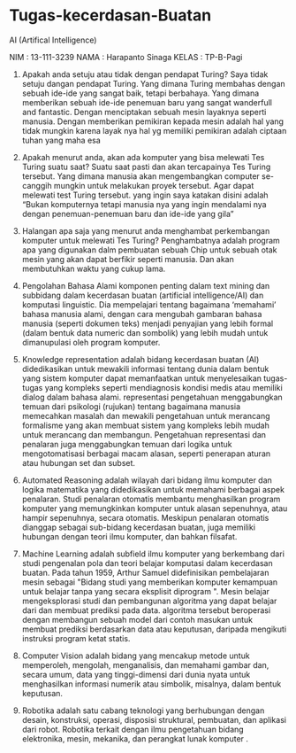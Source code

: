 # Tugas-kecerdasan-Buatan
AI (Artifical Intelligence)

NIM     : 13-111-3239
NAMA    : Harapanto Sinaga
KELAS   : TP-B-Pagi

1. Apakah anda setuju atau tidak dengan pendapat Turing?
Saya tidak setuju dangan pendapat Turing. Yang dimana Turing membahas dengan sebuah ide-ide yang sangat baik, tetapi berbahaya. 
Yang dimana memberikan sebuah ide-ide penemuan baru yang sangat wanderfull and fantastic. 
Dengan menciptakan sebuah mesin layaknya seperti manusia. Dengan memberikan pemikiran kepada mesin adalah hal yang tidak mungkin 
karena layak nya hal yg memiliki pemikiran adalah ciptaan tuhan yang maha esa

2. Apakah menurut anda, akan ada komputer yang bisa melewati Tes Turing suatu saat?
Suatu saat pasti dan akan tercapainya Tes Turing tersebut. Yang dimana manusia akan mengembangkan computer se-canggih mungkin untuk
melakukan proyek tersebut. Agar dapat melewati test Turing tersebut.
yang ingin saya katakan disini adalah “Bukan komputernya tetapi manusia nya yang ingin mendalami nya dengan penemuan-penemuan baru dan ide-ide yang gila”

3. Halangan apa saja yang menurut anda menghambat perkembangan komputer untuk melewati Tes Turing?
Penghambatnya adalah program apa yang digunakan dalm pembuatan sebuah Chip untuk sebuah otak mesin yang akan dapat berfikir seperti manusia. Dan akan membutuhkan waktu yang cukup lama.

4. Pengolahan Bahasa Alami 
komponen penting dalam text mining dan subbidang dalam kecerdasan buatan (artificial intelligence/AI) dan komputasi linguistic. 
Dia mempelajari tentang bagaimana ‘memahami’ 
bahasa manusia alami, dengan cara mengubah gambaran bahasa manusia (seperti dokumen teks) menjadi penyajian yang lebih formal (dalam bentuk data numeric dan sombolik) 
yang lebih mudah untuk dimanupulasi oleh program komputer.

5. Knowledge representation 
adalah bidang kecerdasan buatan (AI) didedikasikan untuk mewakili informasi tentang dunia dalam bentuk yang sistem komputer dapat memanfaatkan untuk menyelesaikan 
tugas-tugas yang kompleks seperti mendiagnosis kondisi medis atau memiliki dialog dalam bahasa alami. representasi pengetahuan menggabungkan temuan dari psikologi 
(rujukan) tentang bagaimana manusia memecahkan masalah dan mewakili pengetahuan untuk merancang formalisme yang akan membuat sistem yang kompleks lebih mudah untuk merancang dan membangun.
Pengetahuan representasi dan penalaran juga menggabungkan temuan dari logika untuk mengotomatisasi berbagai macam alasan, seperti penerapan aturan atau hubungan set dan subset.

6. Automated Reasoning 
adalah wilayah dari bidang ilmu komputer dan logika matematika yang didedikasikan untuk memahami berbagai aspek penalaran. 
Studi penalaran otomatis membantu menghasilkan program komputer yang memungkinkan komputer untuk alasan sepenuhnya, atau hampir sepenuhnya, 
secara otomatis. Meskipun penalaran otomatis dianggap sebagai sub-bidang kecerdasan buatan, juga memiliki hubungan dengan teori ilmu komputer, dan bahkan filsafat.

7. Machine Learning 
adalah subfield ilmu komputer yang berkembang dari studi pengenalan pola dan teori belajar komputasi dalam kecerdasan buatan.
Pada tahun 1959, Arthur Samuel didefinisikan pembelajaran mesin sebagai "Bidang studi yang memberikan komputer kemampuan untuk belajar tanpa yang secara eksplisit
diprogram ". Mesin belajar mengeksplorasi studi dan pembangunan algoritma yang dapat belajar dari dan membuat prediksi pada data. 
algoritma tersebut beroperasi dengan membangun sebuah model dari contoh masukan untuk membuat prediksi berdasarkan data atau keputusan, daripada mengikuti instruksi program ketat statis.

8. Computer Vision
adalah bidang yang mencakup metode untuk memperoleh, mengolah, menganalisis, dan memahami gambar dan, secara umum, data yang tinggi-dimensi dari dunia nyata untuk 
menghasilkan informasi numerik atau simbolik, misalnya, dalam bentuk keputusan.

9. Robotika 
adalah satu cabang teknologi yang berhubungan dengan desain, konstruksi, operasi, disposisi struktural, pembuatan, dan aplikasi dari robot.
Robotika terkait dengan ilmu pengetahuan bidang elektronika, mesin, mekanika, dan perangkat lunak komputer .



